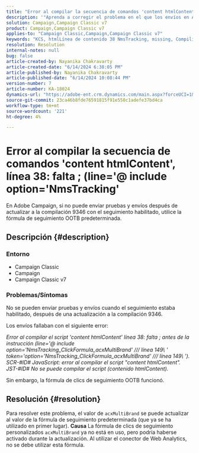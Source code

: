 ```yaml
---
title: "Error al compilar la secuencia de comandos 'content htmlContent', línea 38: falta ; (line='@ include option='NmsTracking'"
description: '"Aprenda a corregir el problema en el que los envíos en Adobe Campaign fallan con el error \"No se puede compilar\". Utilizar fórmula de seguimiento predeterminada".'
solution: Campaign,Campaign Classic v7
product: Campaign,Campaign Classic v7
applies-to: "Campaign Classic,Campaign,Campaign Classic v7"
keywords: "KCS, htmlLínea de contenido 38 NmsTracking, missing, Compiling script, Campaign, Campaign Classic"
resolution: Resolution
internal-notes: null
bug: false
article-created-by: Nayanika Chakravarty
article-created-date: "6/14/2024 6:38:05 PM"
article-published-by: Nayanika Chakravarty
article-published-date: "6/14/2024 10:08:44 PM"
version-number: 7
article-number: KA-18024
dynamics-url: "https://adobe-ent.crm.dynamics.com/main.aspx?forceUCI=1&pagetype=entityrecord&etn=knowledgearticle&id=1f3d2f38-7d2a-ef11-840b-6045bd006704"
source-git-commit: 23ca46b8fde76591815f91e550c1adefe37bd4ca
workflow-type: tm+mt
source-wordcount: '221'
ht-degree: 4%

---
```


# Error al compilar la secuencia de comandos &#39;content htmlContent&#39;, línea 38: falta ; (line=&#39;@ include option=&#39;NmsTracking&#39;


En Adobe Campaign, si no puede enviar pruebas y envíos después de actualizar a la compilación 9346 con el seguimiento habilitado, utilice la fórmula de seguimiento OOTB predeterminada.

## Descripción {#description}


### <b>Entorno</b>

- Campaign Classic
- Campaign
- Campaign Classic v7




### <b>Problemas/Síntomas</b>

No se pueden enviar pruebas y envíos cuando el seguimiento estaba habilitado, después de una actualización a la compilación 9346.

Los envíos fallaban con el siguiente error:

*Error al compilar el script &#39;content htmlContent&#39; línea 38: falta ; antes de la instrucción (line=&#39;@ include option=&#39;NmsTracking_ClickFormula_acxMultiBrand&#39; /// línea 149\ &#39; token=&#39;option=&#39;NmsTracking_ClickFormula_acxMultiBrand&#39; /// línea 149\ &#39;). SCR-#ID# JavaScript: error al compilar el script &quot;content htmlContent&quot;. JST-#ID# No se puede compilar el script (contenido htmlContent).*

Sin embargo, la fórmula de clics de seguimiento OOTB funcionó.


## Resolución {#resolution}


Para resolver este problema, el valor de `acxMultiBrand` se puede actualizar al valor de la fórmula de seguimiento predeterminada (que ya se ha utilizado en primer lugar).
<b>Causa</b>
La fórmula de clics de seguimiento personalizados `acxMultiBrand` ya no está en uso, pero podría haberse activado durante la actualización. Al utilizar el conector de Web Analytics, no se debe utilizar esta fórmula.






